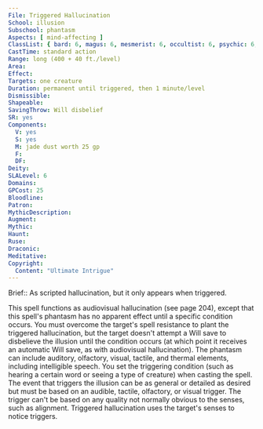```yaml
---
File: Triggered Hallucination
School: illusion
Subschool: phantasm
Aspects: [ mind-affecting ]
ClassList: { bard: 6, magus: 6, mesmerist: 6, occultist: 6, psychic: 6, sorcerer: 6, wizard: 6 }
CastTime: standard action
Range: long (400 + 40 ft./level)
Area: 
Effect: 
Targets: one creature
Duration: permanent until triggered, then 1 minute/level
Dismissible: 
Shapeable: 
SavingThrow: Will disbelief
SR: yes
Components:
  V: yes
  S: yes
  M: jade dust worth 25 gp
  F: 
  DF: 
Deity: 
SLALevel: 6
Domains: 
GPCost: 25
Bloodline: 
Patron: 
MythicDescription: 
Augment: 
Mythic: 
Haunt: 
Ruse: 
Draconic: 
Meditative: 
Copyright:
  Content: "Ultimate Intrigue"
---
```

Brief:: As scripted hallucination, but it only appears when triggered.

This spell functions as audiovisual hallucination (see page 204), except that this spell's phantasm has no apparent effect until a specific condition occurs. You must overcome the target's spell resistance to plant the triggered hallucination, but the target doesn't attempt a Will save to disbelieve the illusion until the condition occurs (at which point it receives an automatic Will save, as with audiovisual hallucination). The phantasm can include auditory, olfactory, visual, tactile, and thermal elements, including intelligible speech.  You set the triggering condition (such as hearing a certain word or seeing a type of creature) when casting the spell. The event that triggers the illusion can be as general or detailed as desired but must be based on an audible, tactile, olfactory, or visual trigger. The trigger can't be based on any quality not  normally obvious to the senses, such as alignment. Triggered hallucination uses the target's senses to notice triggers.
